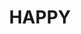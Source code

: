 ---
pid: ch540
title: HAPPY
location_transcription: Fishtown
coordinates: "[-75.130992032588, 39.97228802103]"
zipcode: '19125'
gen_neighborhood: River Wards
neighborhood: Fishtown,Kensington
outside_phl: 
age: '28'
age_range: 20-29
instagram: 
image_file_name: ch_540.jpg
proposal_transcription: A colorful wall where people can draw what makes them happy.
topic: Unknown
topic_summary: '0'
type: Infrastructure,Interactive
keywords_other: wall, draw, happy
credit: 
image_labels: 
twitter: 
facebook: 
permalink: "/monuments/ch540/"
layout: item-page
---